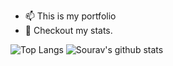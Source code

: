 - 📫 This is my portfolio
- :dart: Checkout my stats.

![Top Langs](https://github-readme-stats.vercel.app/api/top-langs/?username=SouravPal1995)  ![Sourav's github stats](https://github-readme-stats.vercel.app/api?username=SouravPal1995)  <!--(https://github.com/SouravPal1995/github-readme-stats)-->
 
 
